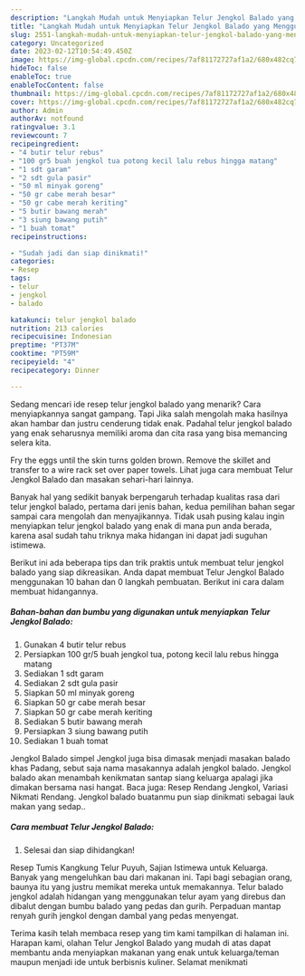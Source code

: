 ```yaml
---
description: "Langkah Mudah untuk Menyiapkan Telur Jengkol Balado yang Menggugah Selera, Buat Buka Puasa Lezat Sekali"
title: "Langkah Mudah untuk Menyiapkan Telur Jengkol Balado yang Menggugah Selera, Buat Buka Puasa Lezat Sekali"
slug: 2551-langkah-mudah-untuk-menyiapkan-telur-jengkol-balado-yang-menggugah-selera-buat-buka-puasa-lezat-sekali
category: Uncategorized
date: 2023-02-12T10:54:49.450Z
image: https://img-global.cpcdn.com/recipes/7af81172727af1a2/680x482cq70/telur-jengkol-balado-foto-resep-utama.jpg
hideToc: false
enableToc: true
enableTocContent: false
thumbnail: https://img-global.cpcdn.com/recipes/7af81172727af1a2/680x482cq70/telur-jengkol-balado-foto-resep-utama.jpg
cover: https://img-global.cpcdn.com/recipes/7af81172727af1a2/680x482cq70/telur-jengkol-balado-foto-resep-utama.jpg
author: Admin
authorAv: notfound
ratingvalue: 3.1
reviewcount: 7
recipeingredient:
- "4 butir telur rebus"
- "100 gr5 buah jengkol tua potong kecil lalu rebus hingga matang"
- "1 sdt garam"
- "2 sdt gula pasir"
- "50 ml minyak goreng"
- "50 gr cabe merah besar"
- "50 gr cabe merah keriting"
- "5 butir bawang merah"
- "3 siung bawang putih"
- "1 buah tomat"
recipeinstructions:

- "Sudah jadi dan siap dinikmati!"
categories:
- Resep
tags:
- telur
- jengkol
- balado

katakunci: telur jengkol balado 
nutrition: 213 calories
recipecuisine: Indonesian
preptime: "PT37M"
cooktime: "PT59M"
recipeyield: "4"
recipecategory: Dinner

---
```



Sedang mencari ide resep telur jengkol balado yang menarik? Cara menyiapkannya sangat gampang. Tapi Jika salah mengolah maka hasilnya akan hambar dan justru cenderung tidak enak. Padahal telur jengkol balado yang enak seharusnya memiliki aroma dan cita rasa yang bisa memancing selera kita.


Fry the eggs until the skin turns golden brown. Remove the skillet and transfer to a wire rack set over paper towels. Lihat juga cara membuat Telur Jengkol Balado dan masakan sehari-hari lainnya.

Banyak hal yang sedikit banyak berpengaruh terhadap kualitas rasa dari telur jengkol balado, pertama dari jenis bahan, kedua pemilihan bahan segar sampai cara mengolah dan menyajikannya. Tidak usah pusing kalau ingin menyiapkan telur jengkol balado yang enak di mana pun anda berada, karena asal sudah tahu triknya maka hidangan ini dapat jadi suguhan istimewa.


Berikut ini ada beberapa tips dan trik praktis untuk membuat telur jengkol balado yang siap dikreasikan. Anda dapat membuat Telur Jengkol Balado menggunakan 10 bahan dan 0 langkah pembuatan. Berikut ini cara dalam membuat hidangannya.

<!--inarticleads1-->

##### Bahan-bahan dan bumbu yang digunakan untuk menyiapkan Telur Jengkol Balado:

1. Gunakan 4 butir telur rebus
1. Persiapkan 100 gr/5 buah jengkol tua, potong kecil lalu rebus hingga matang
1. Sediakan 1 sdt garam
1. Sediakan 2 sdt gula pasir
1. Siapkan 50 ml minyak goreng
1. Siapkan 50 gr cabe merah besar
1. Siapkan 50 gr cabe merah keriting
1. Sediakan 5 butir bawang merah
1. Persiapkan 3 siung bawang putih
1. Sediakan 1 buah tomat


Jengkol Balado simpel Jengkol juga bisa dimasak menjadi masakan balado khas Padang, sebut saja nama masakannya adalah jengkol balado. Jengkol balado akan menambah kenikmatan santap siang keluarga apalagi jika dimakan bersama nasi hangat. Baca juga: Resep Rendang Jengkol, Variasi Nikmati Rendang. Jengkol balado buatanmu pun siap dinikmati sebagai lauk makan yang sedap.. 

<!--inarticleads2-->

##### Cara membuat Telur Jengkol Balado:


1. Selesai dan siap dihidangkan!

Resep Tumis Kangkung Telur Puyuh, Sajian Istimewa untuk Keluarga. Banyak yang mengeluhkan bau dari makanan ini. Tapi bagi sebagian orang, baunya itu yang justru memikat mereka untuk memakannya. Telur balado jengkol adalah hidangan yang menggunakan telur ayam yang direbus dan dibalut dengan bumbu balado yang pedas dan gurih. Perpaduan mantap renyah gurih jengkol dengan dambal yang pedas menyengat. 

Terima kasih telah membaca resep yang tim kami tampilkan di halaman ini. Harapan kami, olahan Telur Jengkol Balado yang mudah di atas dapat membantu anda menyiapkan makanan yang enak untuk keluarga/teman maupun menjadi ide untuk berbisnis kuliner. Selamat menikmati
